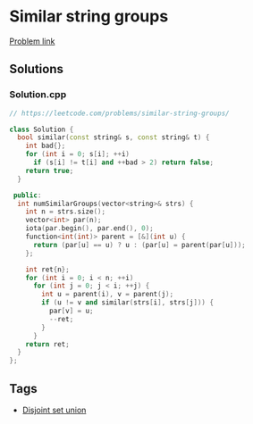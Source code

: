 # Similar string groups

[Problem link](https://leetcode.com/problems/similar-string-groups/)

## Solutions


### Solution.cpp
```cpp
// https://leetcode.com/problems/similar-string-groups/

class Solution {
  bool similar(const string& s, const string& t) {
    int bad{};
    for (int i = 0; s[i]; ++i)
      if (s[i] != t[i] and ++bad > 2) return false;
    return true;
  }

 public:
  int numSimilarGroups(vector<string>& strs) {
    int n = strs.size();
    vector<int> par(n);
    iota(par.begin(), par.end(), 0);
    function<int(int)> parent = [&](int u) {
      return (par[u] == u) ? u : (par[u] = parent(par[u]));
    };

    int ret{n};
    for (int i = 0; i < n; ++i)
      for (int j = 0; j < i; ++j) {
        int u = parent(i), v = parent(j);
        if (u != v and similar(strs[i], strs[j])) {
          par[v] = u;
          --ret;
        }
      }
    return ret;
  }
};
```
## Tags

* [Disjoint set union](/Collections/disjoint-set-union.md#disjoint-set-union)
